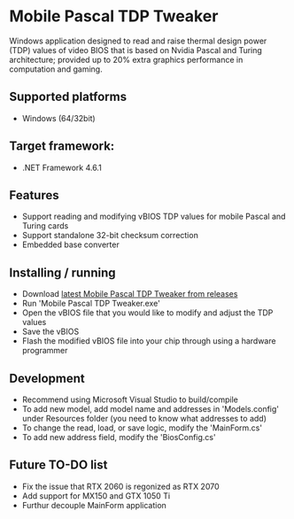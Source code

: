 # Mobile Pascal TDP Tweaker 

Windows application designed to read and raise thermal design power (TDP) values of video BIOS that is based on Nvidia Pascal and Turing architecture; provided up to 20% extra graphics performance in computation and gaming.

## Supported platforms
- Windows (64/32bit)

## Target framework:
- .NET Framework 4.6.1

## Features
- Support reading and modifying vBIOS TDP values for mobile Pascal and Turing cards
- Support standalone 32-bit checksum correction
- Embedded base converter

## Installing / running
- Download [latest Mobile Pascal TDP Tweaker from releases](https://github.com/LaneLyng/MobilePascalTDPTweaker/releases)
- Run 'Mobile Pascal TDP Tweaker.exe'
- Open the vBIOS file that you would like to modify and adjust the TDP values
- Save the vBIOS
- Flash the modified vBIOS file into your chip through using a hardware programmer

## Development
- Recommend using Microsoft Visual Studio to build/compile
- To add new model, add model name and addresses in 'Models.config' under Resources folder (you need to know what addresses to add)
- To change the read, load, or save logic, modify the 'MainForm.cs'
- To add new address field, modify the 'BiosConfig.cs'

## Future TO-DO list
- Fix the issue that RTX 2060 is regonized as RTX 2070
- Add support for MX150 and GTX 1050 Ti
- Furthur decouple MainForm application
